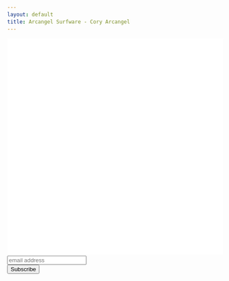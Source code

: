 ```yaml
---
layout: default
title: Arcangel Surfware - Cory Arcangel
---
```


<div class="bg">

<div class="logo">
<img src="assets/arcsurf-logo-white.png">
</div>

<!-- Begin Mailchimp Signup Form -->
<link href="//cdn-images.mailchimp.com/embedcode/horizontal-slim-10_7_dtp.css" rel="stylesheet" type="text/css">
<div id="mc_embed_signup">
	<form action="https://arcangelsurfware.us4.list-manage.com/subscribe/post?u=2cf1d91d0205ec3dbbf82a5f5&amp;id=7215fd3527" method="post" id="mc-embedded-subscribe-form" name="mc-embedded-subscribe-form" class="validate" target="_blank" novalidate>
		<div id="mc_embed_signup_scroll">
		<input type="email" value="" name="EMAIL" class="email" id="mce-EMAIL" placeholder="email address" required>
		<!-- real people should not fill this in and expect good things - do not remove this or risk form bot signups-->
		<div style="position: absolute; left: -5000px;" aria-hidden="true"><input type="text" name="b_2cf1d91d0205ec3dbbf82a5f5_7215fd3527" tabindex="-1" value=""></div>
			<div class="clear foot">
			   <input type="submit" value="Subscribe" name="subscribe" id="mc-embedded-subscribe" class="button">
			</div>	
		</div>
	</form>
</div>

</div>

